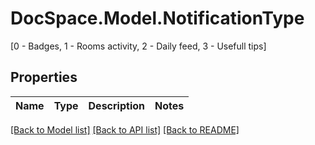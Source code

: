 # DocSpace.Model.NotificationType
[0 - Badges, 1 - Rooms activity, 2 - Daily feed, 3 - Usefull tips]

## Properties

Name | Type | Description | Notes
------------ | ------------- | ------------- | -------------

[[Back to Model list]](../README.md#documentation-for-models) [[Back to API list]](../README.md#documentation-for-api-endpoints) [[Back to README]](../README.md)

